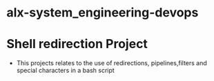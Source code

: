 # alx-system_engineering-devops
# Shell redirection Project

* This projects relates to the use of redirections, pipelines,filters and special characters in a bash script
